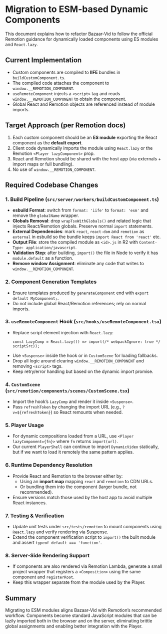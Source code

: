 <!-- path: memory-bank/remotion/esm-migration-guide.md -->
# Migration to ESM-based Dynamic Components

This document explains how to refactor Bazaar‑Vid to follow the official Remotion guidance for dynamically loaded components using ES modules and `React.lazy`.

## Current Implementation

- Custom components are compiled to **IIFE** bundles in `buildCustomComponent.ts`.
- The compiled code attaches the component to `window.__REMOTION_COMPONENT`.
- `useRemoteComponent` injects a `<script>` tag and reads `window.__REMOTION_COMPONENT` to obtain the component.
- Global React and Remotion objects are referenced instead of module imports.

## Target Approach (per Remotion docs)

1. Each custom component should be an **ES module** exporting the React component as the **default export**.
2. Client code dynamically imports the module using `React.lazy` or the Remotion `<Player lazyComponent>` prop.
3. React and Remotion should be shared with the host app (via externals + import maps or full bundling).
4. No use of `window.__REMOTION_COMPONENT`.

## Required Codebase Changes

### 1. Build Pipeline (`src/server/workers/buildCustomComponent.ts`)

- **esbuild Format**: switch from `format: 'iife'` to `format: 'esm'` and remove the `globalName` wrapper.
- **Globals Removal**: drop `wrapTsxWithGlobals()` and related logic that injects React/Remotion globals. Preserve normal `import` statements.
- **External Dependencies**: mark `react`, `react-dom` and `remotion` as `external` in esbuild so the bundle keeps `import React from 'react'` etc.
- **Output File**: store the compiled module as `<id>.js` in R2 with `Content-Type: application/javascript`.
- **Validation Step**: after building, `import()` the file in Node to verify it has `module.default` as a function.
- **Remove window Assignment**: eliminate any code that writes to `window.__REMOTION_COMPONENT`.

### 2. Component Generation Templates

- Ensure templates produced by `generateComponent` end with `export default MyComponent;`.
- Do not include global React/Remotion references; rely on normal imports.

### 3. `useRemoteComponent` Hook (`src/hooks/useRemoteComponent.tsx`)

- Replace script element injection with `React.lazy`:
  ```tsx
  const LazyComp = React.lazy(() => import(/* webpackIgnore: true */ scriptSrc));
  ```
- Use `<Suspense>` inside the hook or in `CustomScene` for loading fallbacks.
- Drop all logic around clearing `window.__REMOTION_COMPONENT` and removing `<script>` tags.
- Keep retry/error handling but based on the dynamic import promise.

### 4. `CustomScene` (`src/remotion/components/scenes/CustomScene.tsx`)

- Import the hook’s `LazyComp` and render it inside `<Suspense>`.
- Pass `refreshToken` by changing the import URL (e.g., `?v=${refreshToken}`) so React remounts when needed.

### 5. Player Usage

- For dynamic compositions loaded from a URL, use `<Player lazyComponent={fn}>` where `fn` returns `import(url)`.
- Our current `PlayerShell` can continue to import `DynamicVideo` statically, but if we want to load it remotely the same pattern applies.

### 6. Runtime Dependency Resolution

- Provide React and Remotion to the browser either by:
  - Using an **import map** mapping `react` and `remotion` to CDN URLs.
  - Or bundling them into the component (larger bundle, not recommended).
- Ensure versions match those used by the host app to avoid multiple React instances.

### 7. Testing & Verification

- Update unit tests under `src/tests/remotion` to mount components using `React.lazy` and verify rendering via Suspense.
- Extend the component verification script to `import()` the built module and assert `typeof default === 'function'`.

### 8. Server‑Side Rendering Support

- If components are also rendered via Remotion Lambda, generate a small project wrapper that registers a `<Composition>` using the same component and `registerRoot`.
- Keep this wrapper separate from the module used by the Player.

## Summary

Migrating to ESM modules aligns Bazaar‑Vid with Remotion’s recommended workflow. Components become standard JavaScript modules that can be lazily imported both in the browser and on the server, eliminating brittle global assignments and enabling better integration with the Player.

